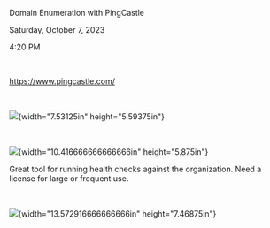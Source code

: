 Domain Enumeration with PingCastle

Saturday, October 7, 2023

4:20 PM

 

<https://www.pingcastle.com/>

 

![](004_Domain_Enumeration_with_PingCastle_000.png){width="7.53125in" height="5.59375in"}

 

![](004_Domain_Enumeration_with_PingCastle_001.png){width="10.416666666666666in" height="5.875in"}

Great tool for running health checks against the organization. Need a license for large or frequent use.

 

![](004_Domain_Enumeration_with_PingCastle_002.png){width="13.572916666666666in" height="7.46875in"}

 
